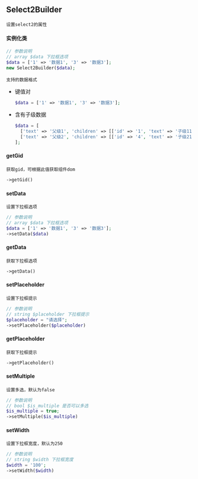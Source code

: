 ## Select2Builder
```text
设置select2的属性
```

#### 实例化类
```php
// 参数说明
// array $data 下拉框选项
$data = ['1' => '数据1', '3' => '数据3'];
new Select2Builder($data);
```
```text
支持的数据格式
```
+ 键值对
  ```php
  $data = ['1' => '数据1', '3' => '数据3'];
  ```
+ 含有子级数据
  ```php
  $data = [
    ['text' => '父级1', 'children' => [['id' => '1', 'text' => '子级11'],['id' => '2', 'text' => '子级12']]],
    ['text' => '父级2', 'children' => [['id' => '4', 'text' => '子级21'],['id' => '5', 'text' => '子级22']]],
  ];
  ```

#### getGid
```text
获取gid，可根据此值获取组件dom
```
```php
->getGid()
```

#### setData
```text
设置下拉框选项
```
```php
// 参数说明
// array $data 下拉框选项
$data = ['1' => '数据1', '3' => '数据3'];
->setData($data)
```

#### getData
```text
获取下拉框选项
```
```php
->getData()
```

#### setPlaceholder
```text
设置下拉框提示
```
```php
// 参数说明
// string $placeholder 下拉框提示
$placeholder = "请选择";
->setPlaceholder($placeholder)
```

#### getPlaceholder
```text
获取下拉框提示
```
```php
->getPlaceholder()
```

#### setMultiple
```text
设置多选，默认为false
```
```php
// 参数说明
// bool $is_multiple 是否可以多选
$is_multiple = true;
->setMultiple($is_multiple)
```

#### setWidth
```text
设置下拉框宽度，默认为250
```
```php
// 参数说明
// string $width 下拉框宽度
$width = '100';
->setWidth($width)
```
